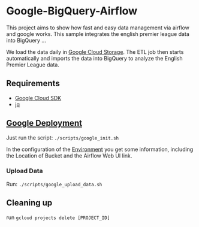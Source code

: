 # Google-BigQuery-Airflow
This project aims to show how fast and easy data management via airflow and google works. 
This sample integrates the english premier league data into BigQuery ...

We load the data daily in [Google Cloud Storage](https://console.cloud.google.com/storage/browser).
The ETL job then starts automatically and imports the data into BigQuery to analyze the English Premier League data.

## Requirements
 * [Google Cloud SDK](https://cloud.google.com/sdk/install)
 * [jq](https://stedolan.github.io/jq/)

## [Google Deployment](https://cloud.google.com/composer/docs/quickstart)
Just run the script: `./scripts/google_init.sh`

In the configuration of the [Environment](https://console.cloud.google.com/composer) you get some information, including the Location of Bucket and the Airflow Web UI link.

### Upload Data
Run: `./scripts/google_upload_data.sh`

## Cleaning up
run `gcloud projects delete [PROJECT_ID]`